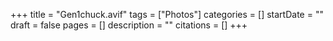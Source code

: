+++
title = "Gen1chuck.avif"
tags = ["Photos"]
categories = []
startDate = ""
draft = false
pages = []
description = ""
citations = []
+++
